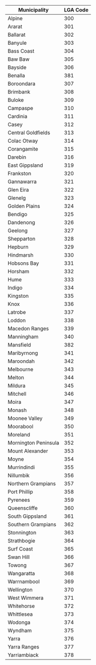 Municipality|LGA Code
------------|--------
Alpine|300
Ararat|301
Ballarat|302
Banyule|303
Bass Coast|304
Baw Baw|305
Bayside|306
Benalla|381
Boroondara|307
Brimbank|308
Buloke|309
Campaspe|310
Cardinia|311
Casey|312
Central Goldfields|313
Colac Otway|314
Corangamite|315
Darebin|316
East Gippsland|319
Frankston|320
Gannawarra|321
Glen Eira|322
Glenelg|323
Golden Plains|324
Bendigo|325
Dandenong|326
Geelong|327
Shepparton|328
Hepburn|329
Hindmarsh|330
Hobsons Bay|331
Horsham|332
Hume|333
Indigo|334
Kingston|335
Knox|336
Latrobe|337
Loddon|338
Macedon Ranges|339
Manningham|340
Mansfield|382
Maribyrnong|341
Maroondah|342
Melbourne|343
Melton|344
Mildura|345
Mitchell|346
Moira|347
Monash|348
Moonee Valley|349
Moorabool|350
Moreland|351
Mornington Peninsula |352
Mount Alexander|353
Moyne|354
Murrindindi|355
Nillumbik|356
Northern Grampians |357
Port Phillip|358
Pyrenees|359
Queenscliffe|360
South Gippsland|361
Southern Grampians |362
Stonnington|363
Strathbogie|364
Surf Coast|365
Swan Hill|366
Towong|367
Wangaratta|368
Warrnambool|369
Wellington|370
West Wimmera|371
Whitehorse|372
Whittlesea|373
Wodonga|374
Wyndham|375
Yarra|376
Yarra Ranges|377
Yarriambiack|378